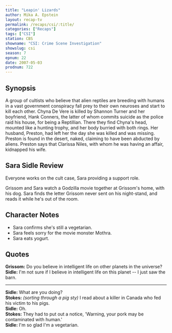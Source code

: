 ```yaml
---
title: "Leapin' Lizards"
author: Mika A. Epstein
layout: recap-tv
permalink: /recaps/csi/:title/
categories: ["Recaps"]
tags: ["CSI"]
station: CBS
showname: "CSI: Crime Scene Investigation"
showslug: csi
season: 7
epnum: 22
date: 2007-05-03
prodnum: 722  
---
```


## Synopsis

A group of cultists who believe that alien reptiles are breeding with humans in a vast government conspiracy fall prey to their own neuroses and start to kill each other. Chyna De Vere is killed by Shannon Turner and her boyfriend, Hank Conners, the latter of whom commits suicide as the police raid his house, for being a Reptillian. There they find Chyna's head, mounted like a hunting trophy, and her body burried with both rings. Her husband, Preston, had left her the day she was killed and was missing. Preston is found in the desert, naked, claiming to have been abducted by aliens. Preston says that Clarissa Niles, with whom he was having an affair, kidnapped his wife.

## Sara Sidle Review

Everyone works on the cult case, Sara providing a support role.

Grissom and Sara watch a Godzilla movie together at Grissom's home, with his dog. Sara finds the letter Grissom never sent on his night-stand, and reads it while he's out of the room. 

## Character Notes

* Sara confirms she's still a vegetarian.  
* Sara feels sorry for the movie monster Mothra.  
* Sara eats yogurt.

## Quotes

**Grissom:** Do you believe in intelligent life on other planets in the universe?  
**Sidle:** I'm not sure if I believe in intelligent life on this planet -- I just saw the barn.  

- - -

**Sidle:** What are you doing?  
**Stokes:** _(sorting through a pig sty)_ I read about a killer in Canada who fed his victim to his pigs.  
**Sidle:** Oh.  
**Stokes:** They had to put out a notice, 'Warning, your pork may be contaminated with human.'  
**Sidle:** I'm so glad I'm a vegetarian.

